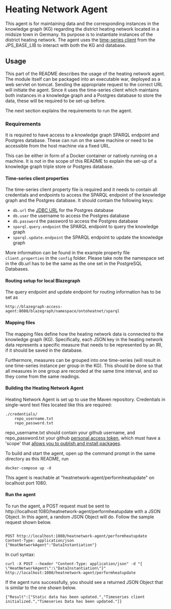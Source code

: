 # Heating Network Agent

This agent is for maintaining data and the corresponding instances in the knowledge graph (KG) regarding the district heating network located in a midsize town in Germany. Its purpose is to instantiate instances of the district heating network. The agent uses the [time-series client](https://github.com/cambridge-cares/TheWorldAvatar/tree/develop/JPS_BASE_LIB/src/main/java/uk/ac/cam/cares/jps/base/timeseries)
from the JPS_BASE_LIB to interact with both the KG and database.

## Usage 
This part of the README describes the usage of the heating network agent. The module itself can be packaged into an executable war, deployed as a web servlet on tomcat. Sending the appropriate request to the correct URL will initiate the agent. Since it uses the time-series client which maintains both instances in a knowledge graph and a Postgres database to store the data, these will be required to be set-up before.  

The next section explains the requirements to run the agent.

### Requirements
It is required to have access to a knowledge graph SPARQL endpoint and Postgres database. These can run on the same machine or need to be accessible from the host machine via a fixed URL.

This can be either in form of a Docker container or natively running on a machine. It is not in the scope of this README to explain the set-up of a knowledge graph triple store or Postgres database.

#### Time-series client properties
The time-series client property file is required and it needs to contain all credentials and endpoints to access the SPARQL endpoint of the knowledge graph and the Postgres database. It should contain the following keys:
- `db.url` the [JDBC URL](https://www.postgresql.org/docs/7.4/jdbc-use.html) for the Postgres database
- `db.user` the username to access the Postgres database
- `db.password` the password to access the Postgres database
- `sparql.query.endpoint` the SPARQL endpoint to query the knowledge graph
- `sparql.update.endpoint` the SPARQL endpoint to update the knowledge graph

More information can be found in the example property file `client.properties` in the `config` folder. Please take note the namespace set in the db.url has to be the same as the one set in the PostgreSQL Databases. 

#### Routing setup for local Blazegraph
The query endpoint and update endpoint for routing information has to be set as  
```
http://blazegraph-access-agent:8080/blazegraph/namespace/ontoheatnet/sparql
```

#### Mapping files
The mapping files define how the heating network data is connected
to the knowledge graph (KG). Specifically, each JSON key in the heating network data represents a specific measure that needs to be represented by an IRI, if it should be saved in the database.

Furthermore, measures can be grouped into one time-series (will result in one time-series instance per group in the KG).
This should be done so that all measures in one group are recorded at the same time interval, and so they come from 
the same readings.

#### Building the Heating Network Agent

Heating Network Agent is set up to use the Maven repository. Credentials in single-word text files located like this are required:
```
./credentials/
    repo_username.txt
    repo_password.txt
```
repo_username.txt should contain your github username, and repo_password.txt your github [personal access token](https://docs.github.com/en/github/authenticating-to-github/creating-a-personal-access-token),
which must have a 'scope' that [allows you to publish and install packages](https://docs.github.com/en/packages/working-with-a-github-packages-registry/working-with-the-apache-maven-registry#authenticating-to-github-packages).

To build and start the agent, open up the command prompt in the same directory as this README, run
```
docker-compose up -d
```

This agent is reachable at "heatnetwork-agent/performheatupdate" on localhost port 1080.

#### Run the agent
To run the agent, a POST request must be sent to http://localhost:1080/heatnetwork-agent/performheatupdate with a JSON Object. In this agent, a random JSON Object will do. Follow the sample request shown below.
```

POST http://localhost:1080/heatnetwork-agent/performheatupdate
Content-Type: application/json
{"HeatNetworkAgent":"DataInstantiation"}
```

In curl syntax:
```
curl -X POST --header "Content-Type: application/json" -d "{
\"HeatNetworkAgent\":\"DataInstantiation\"}" http://localhost:1080/heatnetwork-agent/performheatupdate
```

If the agent runs successfully, you should see a returned JSON Object that is similar to the one shown below.
```
{"Result":["Static data has been updated.","Timeseries client initialized.","Timeseries Data has been updated."]}
```
